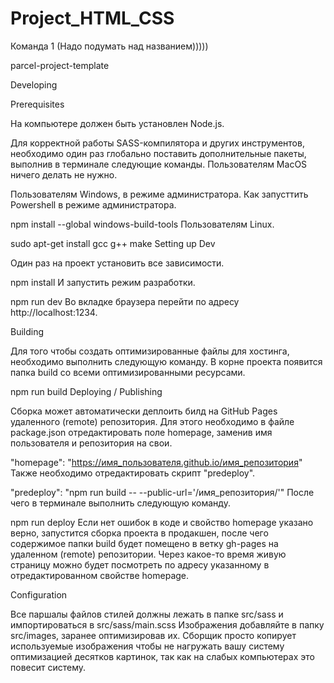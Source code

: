 # Project_HTML_CSS

Команда 1 (Надо подумать над названием)))))



parcel-project-template

Developing

Prerequisites

На компьютере должен быть установлен Node.js.

Для корректной работы SASS-компилятора и других инструментов, необходимо один раз глобально поставить дополнительные пакеты, выполнив в терминале следующие команды. Пользователям MacOS ничего делать не нужно.

Пользователям Windows, в режиме администратора. Как запусттить Powershell в режиме администратора.

npm install --global windows-build-tools
Пользователям Linux.

sudo apt-get install gcc g++ make
Setting up Dev

Один раз на проект установить все зависимости.

npm install
И запустить режим разработки.

npm run dev
Во вкладке браузера перейти по адресу http://localhost:1234.

Building

Для того чтобы создать оптимизированные файлы для хостинга, необходимо выполнить следующую команду. В корне проекта появится папка build со всеми оптимизированными ресурсами.

npm run build
Deploying / Publishing

Сборка может автоматически деплоить билд на GitHub Pages удаленного (remote) репозитория. Для этого необходимо в файле package.json отредактировать поле homepage, заменив имя пользователя и репозитория на свои.

"homepage": "https://имя_пользователя.github.io/имя_репозитория"
Также необходимо отредактировать скрипт "predeploy".

"predeploy": "npm run build -- --public-url='/имя_репозитория/'"
После чего в терминале выполнить следующую команду.

npm run deploy
Если нет ошибок в коде и свойство homepage указано верно, запустится сборка проекта в продакшен, после чего содержимое папки build будет помещено в ветку gh-pages на удаленном (remote) репозитории. Через какое-то время живую страницу можно будет посмотреть по адресу указанному в отредактированном свойстве homepage.

Configuration

Все паршалы файлов стилей должны лежать в папке src/sass и импортироваться в src/sass/main.scss
Изображения добавляйте в папку src/images, заранее оптимизировав их. Сборщик просто копирует используемые изображения чтобы не нагружать вашу систему оптимизацией десятков картинок, так как на слабых компьютерах это повесит систему.